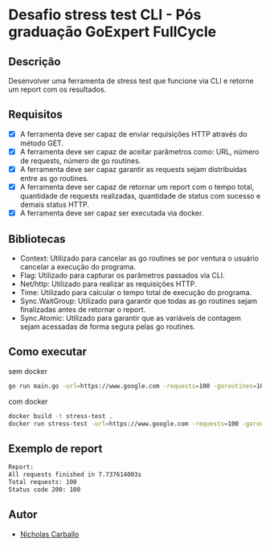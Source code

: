 # Desafio stress test CLI - Pós graduação GoExpert FullCycle
## Descrição
Desenvolver uma ferramenta de stress test que funcione via CLI e retorne um report com os resultados.

## Requisitos
- [x] A ferramenta deve ser capaz de enviar requisições HTTP através do método GET.
- [x] A ferramenta deve ser capaz de aceitar parâmetros como: URL, número de requests, número de go routines.
- [x] A ferramenta deve ser capaz garantir as requests sejam distribuidas entre as go routines.
- [x] A ferramenta deve ser capaz de retornar um report com o tempo total, quantidade de requests realizadas, quantidade de status com sucesso e demais status HTTP.
- [x] A ferramenta deve ser capaz ser executada via docker.

## Bibliotecas
- Context: Utilizado para cancelar as go routines se por ventura o usuário cancelar a execução do programa.
- Flag: Utilizado para capturar os parâmetros passados via CLI.
- Net/http: Utilizado para realizar as requisições HTTP.
- Time: Utilizado para calcular o tempo total de execução do programa.
- Sync.WaitGroup: Utilizado para garantir que todas as go routines sejam finalizadas antes de retornar o report.
- Sync.Atomic: Utilizado para garantir que as variáveis de contagem sejam acessadas de forma segura pelas go routines.

## Como executar
sem docker
```bash
go run main.go -url=https://www.google.com -requests=100 -goroutines=10
```
com docker
```bash
docker build -t stress-test .
docker run stress-test -url=https://www.google.com -requests=100 -goroutines=10
```

## Exemplo de report
```bash
Report:
All requests finished in 7.737614003s
Total requests: 100
Status code 200: 100
```

## Autor
- [Nícholas Carballo](https://www.linkedin.com/in/nicholascarballo/)
